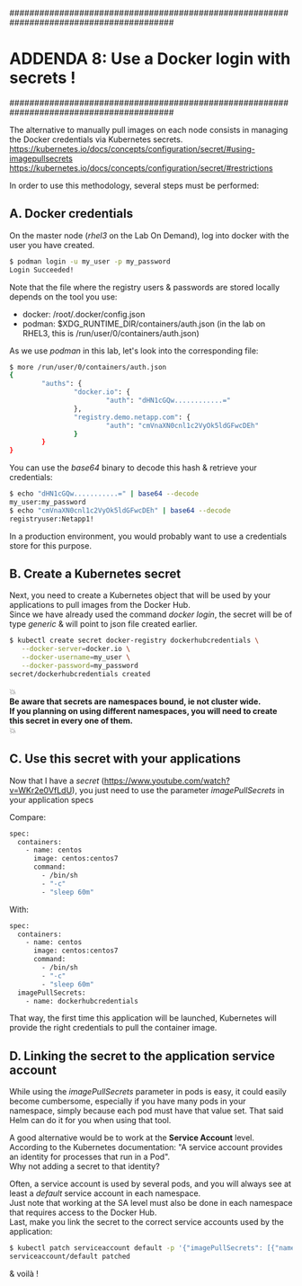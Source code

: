 #########################################################################################
# ADDENDA 8: Use a Docker login with secrets !
#########################################################################################

The alternative to manually pull images on each node consists in managing the Docker credentials via Kubernetes secrets.
https://kubernetes.io/docs/concepts/configuration/secret/#using-imagepullsecrets
https://kubernetes.io/docs/concepts/configuration/secret/#restrictions

In order to use this methodology, several steps must be performed:

## A. Docker credentials

On the master node (_rhel3_ on the Lab On Demand), log into docker with the user you have created.  
```bash
$ podman login -u my_user -p my_password
Login Succeeded!
```

Note that the file where the registry users & passwords are stored locally depends on the tool you use:  
- docker: /root/.docker/config.json
- podman: $XDG_RUNTIME_DIR/containers/auth.json (in the lab on RHEL3, this is /run/user/0/containers/auth.json)

As we use _podman_ in this lab, let's look into the corresponding file:
```bash
$ more /run/user/0/containers/auth.json
{
        "auths": {
                "docker.io": {
                        "auth": "dHN1cGQw............="
                },
                "registry.demo.netapp.com": {
                        "auth": "cmVnaXN0cnl1c2VyOk5ldGFwcDEh"
                }
        }
}
```

You can use the _base64_ binary to decode this hash & retrieve your credentials:  
```bash
$ echo "dHN1cGQw...........=" | base64 --decode
my_user:my_password
$ echo "cmVnaXN0cnl1c2VyOk5ldGFwcDEh" | base64 --decode
registryuser:Netapp1!
```

In a production environment, you would probably want to use a credentials store for this purpose.

## B. Create a Kubernetes secret

Next, you need to create a Kubernetes object that will be used by your applications to pull images from the Docker Hub.  
Since we have already used the command _docker login_, the secret will be of type _generic_ & will point to json file created earlier.  
```bash
$ kubectl create secret docker-registry dockerhubcredentials \
   --docker-server=docker.io \
   --docker-username=my_user \
   --docker-password=my_password
secret/dockerhubcredentials created
```

:boom:  
**Be aware that secrets are namespaces bound, ie not cluster wide.  
If you planning on using different namespaces, you will need to create this secret in every one of them.**  
:boom:  

## C. Use this secret with your applications

Now that I have a _secret_ (https://www.youtube.com/watch?v=WKr2e0VfLdU), you just need to use the parameter _imagePullSecrets_ in your application specs

Compare:

```bash
spec:
  containers:
    - name: centos
      image: centos:centos7
      command:
        - /bin/sh
        - "-c"
        - "sleep 60m"
```

With:

```bash
spec:
  containers:
    - name: centos
      image: centos:centos7
      command:
        - /bin/sh
        - "-c"
        - "sleep 60m"
  imagePullSecrets:
    - name: dockerhubcredentials
```

That way, the first time this application will be launched, Kubernetes will provide the right credentials to pull the container image.  

## D. Linking the secret to the application service account

While using the _imagePullSecrets_ parameter in pods is easy, it could easily become cumbersome, especially if you have many pods in your namespace, simply because each pod must have that value set. That said Helm can do it for you when using that tool.   

A good alternative would be to work at the **Service Account** level.  
According to the Kubernetes documentation: "A service account provides an identity for processes that run in a Pod".  
Why not adding a secret to that identity?  

Often, a service account is used by several pods, and you will always see at least a _default_ service account in each namespace.  
Just note that working at the SA level must also be done in each namespace that requires access to the Docker Hub.  
Last, make you link the secret to the correct service accounts used by the application:  
```bash
$ kubectl patch serviceaccount default -p '{"imagePullSecrets": [{"name": "dockerhubcredentials"}]}'
serviceaccount/default patched
```
& voilà !
